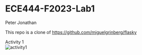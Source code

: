 # ECE444-F2023-Lab1
Peter Jonathan

This repo is a clone of
https://github.com/miguelgrinberg/flasky

Activity 1<br>
![activity1](https://github.com/Peteredwardj/ECE444-F2023-Lab1/assets/51882829/93e8dafe-d4c7-4e5a-bc6a-7fe1328c9bfc)
